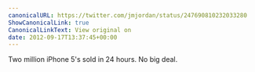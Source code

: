 ```yaml
---
canonicalURL: https://twitter.com/jmjordan/status/247690810232033280
ShowCanonicalLink: true
CanonicalLinkText: View original on
date: 2012-09-17T13:37:45+00:00
---
```

Two million iPhone 5's sold in 24 hours. No big deal.